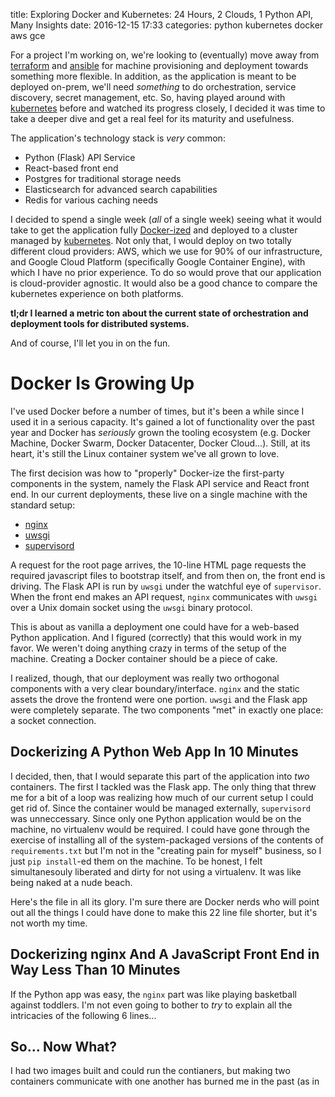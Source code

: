 title: Exploring Docker and Kubernetes: 24 Hours, 2 Clouds, 1 Python API, Many Insights
date: 2016-12-15 17:33
categories: python kubernetes docker aws gce

For a project I'm working on, we're looking to (eventually) move away from [terraform](https://www.terraform.io/) and [ansible](https://www.ansible.com) for machine provisioning and deployment towards something more flexible. In addition, as the application is meant to be deployed on-prem, we'll need *something* to do orchestration, service discovery, secret management, etc. So, having played around with [kubernetes](http://k8s.io) before and watched its progress closely, I decided it was time to take a deeper dive and get a real feel for its maturity and usefulness. 

The application's technology stack is *very* common:

* Python (Flask) API Service
* React-based front end
* Postgres for traditional storage needs
* Elasticsearch for advanced search capabilities
* Redis for various caching needs

I decided to spend a single week (_all_ of a single week) seeing what it would take to get the application fully
[Docker-ized](https://www.docker.com) and deployed to a cluster managed by [kubernetes](http://kubernetes.io/). Not only
that, I would deploy on two totally different cloud providers: AWS, which we use for 90% of our infrastructure, and
Google Cloud Platform (specifically Google Container Engine), with which I have no prior experience. To do so would
prove that our application is cloud-provider agnostic. It would also be a good chance to compare the kubernetes experience on both platforms.

**tl;dr I learned a metric ton about the current state of orchestration and deployment tools for distributed systems.**

And of course, I'll let you in on the fun.

<!--more-->

# Docker Is Growing Up

I've used Docker before a number of times, but it's been a while since I used it in a serious capacity. It's gained a
lot of functionality over the past year and Docker has _seriously_ grown the tooling ecosystem (e.g. Docker Machine,
Docker Swarm, Docker Datacenter, Docker Cloud...). Still, at its heart, it's still the Linux container system we've all
grown to love.

The first decision was how to "properly" Docker-ize the first-party components in the system, namely the Flask API
service and React front end. In our current deployments, these live on a single machine with the standard setup:

* [nginx](http://nginx.org)
* [uwsgi](http://uwsgi-docs.readthedocs.io/en/latest/)
* [supervisord](http://supervisord.org)

A request for the root page arrives, the 10-line HTML page requests the required javascript files to bootstrap itself,
and from then on, the front end is driving. The Flask API is run by `uwsgi` under the watchful eye of `supervisor`.
When the front end makes an API request, `nginx` communicates with `uwsgi` over a Unix domain socket using the `uwsgi`
binary protocol.

This is about as vanilla a deployment one could have for a web-based Python application. And I figured (correctly) that
this would work in my favor. We weren't doing anything crazy in terms of the setup of the machine. Creating a Docker
container should be a piece of cake.

I realized, though, that our deployment was really two orthogonal components with a very clear boundary/interface.
`nginx` and the static assets the drove the frontend were one portion. `uwsgi` and the Flask app were completely
separate. The two components "met" in exactly one place: a socket connection.

## Dockerizing A Python Web App In 10 Minutes

I decided, then, that I would separate this part of the application into _two_ containers. The first I tackled was the
Flask app. The only thing that threw me for a bit of a loop was realizing how much of our current setup I could get rid
of. Since the container would be managed externally, `supervisord` was unneccessary. Since only one Python application
would be on the machine, no virtualenv would be required. I could have gone through the exercise of installing all of
the system-packaged versions of the contents of `requirements.txt` but I'm not in the "creating pain for myself"
business, so I just `pip install`-ed them on the machine. To be honest, I felt simultanesouly liberated and dirty for
not using a virtualenv. It was like being naked at a nude beach.

Here's the file in all its glory. I'm sure there are Docker nerds who will point out all the things I could have done to
make this 22 line file shorter, but it's not worth my time.

<script src="https://gist.github.com/jeffknupp/ad7202703e49244aca0ef84fa17fdad8.js"></script>

## Dockerizing nginx And A JavaScript Front End in Way Less Than 10 Minutes

If the Python app was easy, the `nginx` part was like playing basketball against toddlers. I'm not even going to bother
to _try_ to explain all the intricacies of the following 6 lines...

<script src="https://gist.github.com/jeffknupp/09b485e09025b9198c098a228b3f1f1a.js"></script>

## So... Now What?

I had two images built and could run the contianers, but making two containers communicate with one another has burned
me in the past (as in 
